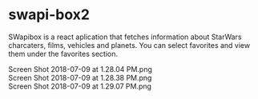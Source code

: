 # swapi-box2

SWapibox is a react aplication that fetches information about StarWars charcaters, films, vehicles and planets. You can select favorites and view them under the favorites section.


Screen Shot 2018-07-09 at 1.28.04 PM.png	
Screen Shot 2018-07-09 at 1.28.38 PM.png	
Screen Shot 2018-07-09 at 1.29.07 PM.png
